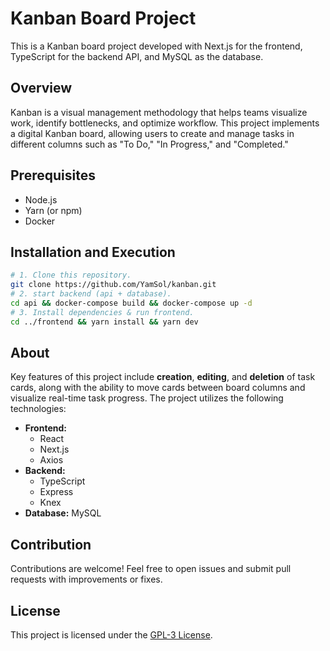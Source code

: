 # Kanban Board Project

This is a Kanban board project developed with Next.js for the frontend, TypeScript for the backend API, and MySQL as the database.

## Overview

Kanban is a visual management methodology that helps teams visualize work, identify bottlenecks, and optimize workflow. This project implements a digital Kanban board, allowing users to create and manage tasks in different columns such as "To Do," "In Progress," and "Completed."

## Prerequisites

- Node.js
- Yarn (or npm)
- Docker

## Installation and Execution

```sh
# 1. Clone this repository.
git clone https://github.com/YamSol/kanban.git
# 2. start backend (api + database).
cd api && docker-compose build && docker-compose up -d
# 3. Install dependencies & run frontend.
cd ../frontend && yarn install && yarn dev
```

## About

Key features of this project include **creation**, **editing**, and **deletion** of task cards, along with the ability to move cards between board columns and visualize real-time task progress. The project utilizes the following technologies:

- **Frontend:** 
  - React
  - Next.js
  - Axios
- **Backend:** 
  - TypeScript
  - Express
  - Knex
- **Database:** MySQL

## Contribution

Contributions are welcome! Feel free to open issues and submit pull requests with improvements or fixes.

## License

This project is licensed under the [GPL-3 License](LICENSE).
